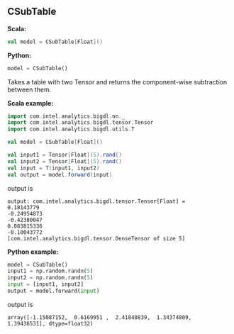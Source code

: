 ## CSubTable ##

**Scala:**
```scala
val model = CSubTable[Float]()
```
**Python:**
```python
model = CSubTable()
```

Takes a table with two Tensor and returns the component-wise subtraction between them.

**Scala example:**
```scala
import com.intel.analytics.bigdl.nn._
import com.intel.analytics.bigdl.tensor.Tensor
import com.intel.analytics.bigdl.utils.T

val model = CSubTable[Float]()

val input1 = Tensor[Float](5).rand()
val input2 = Tensor[Float](5).rand()
val input = T(input1, input2)
val output = model.forward(input)
```
output is
```
output: com.intel.analytics.bigdl.tensor.Tensor[Float] = 
0.18143779
-0.24954873
-0.42380047
0.083815336
-0.10043772
[com.intel.analytics.bigdl.tensor.DenseTensor of size 5]
```

**Python example:**
```python
model = CSubTable()
input1 = np.random.randn(5)
input2 = np.random.randn(5)
input = [input1, input2]
output = model.forward(input)
```
output is
```
array([-1.15087152,  0.6169951 ,  2.41840839,  1.34374809,  1.39436531], dtype=float32)
```
